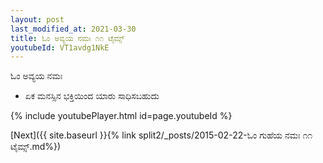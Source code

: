 ```yaml
---
layout: post
last_modified_at: 2021-03-30
title: ಓಂ ಅವ್ಯಯ ನಮಃ ೧೧ ಟೈಮ್ಸ್
youtubeId: VT1avdg1NkE
---
```

 
 
 ಓಂ ಅವ್ಯಯ ನಮಃ  
 
 -  ಏಕ ಮನಸ್ಸಿನ ಭಕ್ತಿಯಿಂದ ಯಾರು ಸಾಧಿಸಬಹುದು 
 
  
 
  
 
 
 
 
 
 


{% include youtubePlayer.html id=page.youtubeId %}
 
[Next]({{ site.baseurl }}{% link  split2/_posts/2015-02-22-ಓಂ ಗುಹೆಯ ನಮಃ ೧೧ ಟೈಮ್ಸ್.md%})
 
